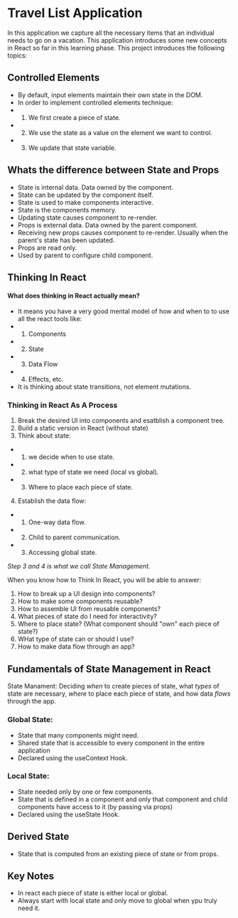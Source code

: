 # Travel List Application

In this application we capture all the necessary items that an individual needs to go on a vacation. This application introduces some new concepts in React so far in this learning phase. This project introduces the following topics:

## Controlled Elements

- By default, input elements maintain their own state in the DOM.
- In order to implement controlled elements technique:
- 1. We first create a piece of state.
- 2. We use the state as a value on the element we want to control.
- 3. We update that state variable.

## Whats the difference between State and Props

- State is internal data. Data owned by the component.
- State can be updated by the component itself.
- State is used to make components interactive.
- State is the components memory.
- Updating state causes component to re-render.
- Props is external data. Data owned by the parent component.
- Receiving new props causes component to re-render. Usually when the parent's state has been updated.
- Props are read only.
- Used by parent to configure child component.

## Thinking In React

#### What does thinking in React actually mean?

- It means you have a very good mental model of how and when to to use all the react tools like:
- 1. Components
- 2. State
- 3. Data Flow
- 4. Effects, etc.
- It is thinking about state transitions, not element mutations.

### Thinking in React As A Process

1. Break the desired UI into components and esatblish a component tree.
2. Build a static version in React (without state)
3. Think about state:

- 1. we decide when to use state.
- 2. what type of state we need (local vs global).
- 3. Where to place each piece of state.

4. Establish the data flow:

- 1. One-way data flow.
- 2. Child to parent communication.
- 3. Accessing global state.

_Step 3 and 4 is what we call State Management._

When you know how to Think In React, you will be able to answer:

1. How to break up a UI design into components?
2. How to make some components reusable?
3. How to assemble UI from reusable components?
4. What pieces of state do I need for interactivity?
5. Where to place state? (What component should "own" each piece of state?)
6. WHat type of state can or should I use?
7. How to make data flow through an app?

## Fundamentals of State Management in React

State Manament: Deciding _when_ to create pieces of state, what _types_ of state are necessary, _where_ to place each piece of state, and how data _flows_ through the app.

### Global State:

- State that many components might need.
- Shared state that is accessible to every component in the entire application
- Declared using the useContext Hook.

### Local State:

- State needed only by one or few components.
- State that is defined in a component and only that component and child components have access to it (by passing via props)
- Declared using the useState Hook.

## Derived State

- State that is computed from an existing piece of state or from props.

## Key Notes

- In react each piece of state is either local or global.
- Always start with local state and only move to global when ypu truly need it.
